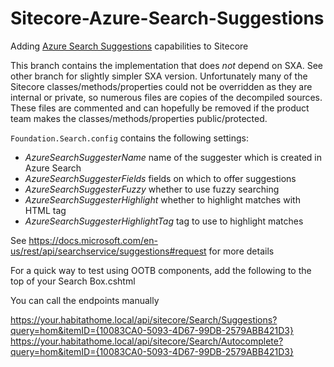 # Sitecore-Azure-Search-Suggestions
Adding [Azure Search Suggestions](https://docs.microsoft.com/en-us/azure/search/index-add-suggesters) capabilities to Sitecore

This branch contains the implementation that does *not* depend on SXA.  See other branch for slightly simpler SXA version.
Unfortunately many of the Sitecore classes/methods/properties could not be overridden as they are internal or private, so numerous files are copies of the decompiled sources.  These files are commented and can hopefully be removed if the product team makes the classes/methods/properties public/protected.

`Foundation.Search.config` contains the following settings:
- *AzureSearchSuggesterName*  name of the suggester which is created in Azure Search
- *AzureSearchSuggesterFields* fields on which to offer suggestions
- *AzureSearchSuggesterFuzzy* whether to use fuzzy searching
- *AzureSearchSuggesterHighlight* whether to highlight matches with HTML tag
- *AzureSearchSuggesterHighlightTag* tag to use to highlight matches 

See https://docs.microsoft.com/en-us/rest/api/searchservice/suggestions#request for more details

For a quick way to test using OOTB components, add the following to the top of your Search Box.cshtml

You can call the endpoints manually

https://your.habitathome.local/api/sitecore/Search/Suggestions?query=hom&itemID={10083CA0-5093-4D67-99DB-2579ABB421D3}
https://your.habitathome.local/api/sitecore/Search/Autocomplete?query=hom&itemID={10083CA0-5093-4D67-99DB-2579ABB421D3}
